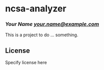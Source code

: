 # ncsa-analyzer
### _Your Name <your.name@example.com>_

This is a project to do ... something.

## License

Specify license here

